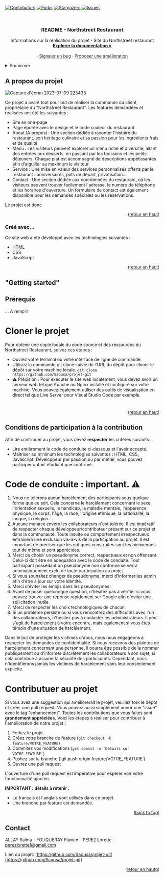 <a name="readme-top"></a>
<!-- PROJECT SHIELDS -->

[![Contributors][contributors-shield]][contributors-url]
[![Forks][forks-shield]][forks-url]
[![Stargazers][stars-shield]][stars-url]
[![Issues][issues-shield]][issues-url]




<!-- PROJECT LOGO -->
<br />
<div align="center">

  <h3 align="center">README - Northstreet Restaurant</h3>

  <p align="center">
    Informations sur la réalisation du projet - Site du Northstreet restaurant
    <br />
    <a href="https://github.com/Saousa/projet-git"><strong>Explorer la documentation »</strong></a>
    <br />
    <br />
    ·
    <a href="https://github.com/Saousa/projet-git/issues">Signaler un bug</a>
    ·
    <a href="https://github.com/Saousa/projet-git/issues">Proposer une amélioration</a>
  </p>
</div>



<!-- TABLE OF CONTENTS -->
<details>
  <summary>Sommaire</summary>
  <ol>
    <li>
      <a href="#about-the-project">A propos du projet</a>
      <ul>
        <li><a href="#built-with">Créé avec...</a></li>
      </ul>
    </li>
    <li>
      <a href="#getting-started">"Getting started"</a>
      <ul>
        <li><a href="#prerequisites">Prérequis</a></li>
        <li><a href="#clone">Cloner le projet</a></li>
        <li><a href="#installation">Prérequis</a></li>
      </ul>
    </li>
    <li><a href="#usage">Contributuer au projet</a></li>
    <ul>
        <li><a href="#prerequisites"> Code de conduite : important. ⚠️</a></li>
        <li><a href="#clone">Contribution au projet</a></li>
      </ul>
    <li><a href="#contact">Contact</a></li>
  </ol>
</details>



<!-- ABOUT THE PROJECT -->
## A propos du projet

![Capture d'écran 2023-07-09 223433](https://github.com/Saousa/projet-git/assets/123105382/06a48dfd-13a0-44c2-9ccc-150659ac28a5)

Ce projet a avant tout pour but de réaliser la commande du client, propriétaire du "Northstreet Restaurant".
Les features demandées et réalisées ont été les suivantes :
- Site en one-page
- Page épurée avec le design et le code couleur du restaurant
- About (A propos) : Une section dédiée à raconter l'histoire du restaurant, son héritage culinaire et sa passion pour les ingrédients frais et de qualité.
- Menu : Les visiteurs peuvent explorer un menu riche et diversifié, allant des entrées aux desserts, en passant par les boissons et les petits-déjeuners. Chaque plat est accompagné de descriptions appétissantes afin d'aiguiller au maximum le visiteur.
- Service : Une mise en valeur des services personnalisés offerts par le restaurant : anniversaires, pots de départ, privatisation...
- Contact : Une section dédiée aux coordonnées du restaurant, où les visiteurs peuvent trouver facilement l'adresse, le numéro de téléphone et les horaires d'ouverture. Un formulaire de contact est également disponible pour les demandes spéciales ou les réservations.

Le projet est donc


<p align="right">(<a href="#readme-top">retour en haut</a>)</p>



### Créé avec...

Ce site web a été développé avec les technologies suivantes :

- HTML
- CSS
- JavaScript


<p align="right">(<a href="#readme-top">retour en haut</a>)</p>



<!-- GETTING STARTED -->
## "Getting started"

## Prérequis

... A remplir


# Cloner le projet

Pour obtenir une copie locale du code source et des ressources du Northstreet Restaurant, suivez ces étapes :
- Ouvrez votre terminal ou votre interface de ligne de commande.
- Utilisez la commande git clone suivie de l'URL du dépôt pour cloner le dépôt sur votre machine locale.
`git clone https://github.com/Saousa/projet-git`
- ⚠️ Précision : Pour exécuter le site web localement, vous devez avoir un serveur web tel que Apache ou Nginx installé et configuré sur votre machine. Vous pouvez également utiliser des outils de visualisation en direct tel que Live Server pour Visual Studio Code par exemple.

#

<p align="right">(<a href="#readme-top">retour en haut</a>)</p>


<!-- CONTRIBUTING -->
## Conditions de participation à la contribution

Afin de contribuer au projet, vous devez **respecter** les critères suivants : 

- Lire entièrement le code de conduite ci-dessous et l'avoir accepté.
- Maîtriser au minimum les technologies suivantes : HTML, CSS, Javascript. Développeur par passion ou par métier, vous pouvez participer autant étudiant que confirmé.

# Code de conduite : important. ⚠️

1. Nous ne tolérons aucun harcèlement des participants sous quelque forme que ce soit. Cela concerne le harcèlement concernant le sexe, l'orientation sexuelle, le handicap, la maladie mentale, l'apparence physique, le corps, l'âge, la race, l'origine ethnique, la nationalité, la langue, la religion...
2. Aucune menace envers les collaborateurs n'est tolérée. Il est impératif de respecter chaque développeur/contributeur présent sur ce projet et dans la communauté. Toute insulte ou comportement irrespectueux entraînera une exclusion vis-à-vis de la participation au projet. Il est important de préciser que les critiques construites sont les bienvenues tout de même et sont appréciées.
3. Merci de choisir un pseudonyme correct, respectueux et non offensant. Celui-ci doit être en adéquation avec le code de conduite. Tout participant possédant un pseudonyme non conforme se verra automatiquement exclu de toute participation au projet.
4. Si vous souhaitez changer de pseudonyme, merci d'informer les admin afin d'être à jour sur votre identité.
5. Merci d'éviter les émojis dans les pseudonymes.
6. Avant de poser quelconque question, n'hésitez pas à vérifier si vous pouvez trouver une réponse rapidement sur Google afin d'éviter une sollicitation inutile.
7. Merci de respecter les choix technologiques de chacun.
8. Si un problème persiste ou si vous rencontrez des difficultés avec l'un des collaborateurs, n'hésitez pas à contacter les administrateurs. Il peut s'agit de harcèlement à votre encontre, mais également si vous êtes témoin d'une situation de harcèlement.

Dans le but de protéger les victimes d'abus, nous nous engageons à respecter les demandes de confidentialité. Si nous recevons des plaintes de harcèlement concernant une personne, il pourra être possible de la nommer publiquement ou d'informer discrètement les collaborateurs à son sujet, si cela contribue à assurer la sécurité des participants. Cependant, nous n'identifierons jamais les victimes de harcèlement sans leur consentement explicite.

# Contributuer au projet

Si vous avez une suggestion qui améliorerait le projet, veuillez fork le dépôt et créer une pull request. Vous pouvez aussi simplement ouvrir une "issue" avec le tag "enhancement".
Toutes les contributions que vous faites sont **grandement appréciées**.
Voici les étapes à réaliser pour contribuer à l'amélioration de notre projet :

1. Forkez le projet
2. Créez votre branche de feature (`git checkout -b feature/VOTRE_FEATURE`)
3. Commitez vos modifications (`git commit -m 'Détails sur VOTRE_FEATURE'`)
4. Pushez sur la branche ('git push origin feature/VOTRE_FEATURE')
5. Ouvrez une pull request

L'ouverture d'une pull request est impérative pour espérer voir votre fonctionnalité ajoutée.

**IMPORTANT : détails à retenir :**

- Le français et l'anglais sont utilisés dans ce projet.
- Une branche par feature est demandée.


<p align="right">(<a href="#readme-top">back to top</a>)</p>


<!-- CONTACT -->
## Contact

ALLAY Salma         -
FOUQUERAY Flavien   - 
PEREZ Lorette       - perezlorette1@gmail.com

Lien du projet: [https://github.com/Saousa/projet-git](https://github.com/Saousa/projet-git)

<p align="right">(<a href="#readme-top">retour en hautp</a>)</p>


<!-- MARKDOWN LINKS & IMAGES -->
<!-- https://www.markdownguide.org/basic-syntax/#reference-style-links -->
[contributors-shield]: https://img.shields.io/github/contributors/othneildrew/Best-README-Template.svg?style=for-the-badge
[contributors-url]: https://github.com/othneildrew/Best-README-Template/graphs/contributors
[forks-shield]: https://img.shields.io/github/forks/othneildrew/Best-README-Template.svg?style=for-the-badge
[forks-url]: https://github.com/othneildrew/Best-README-Template/network/members
[stars-shield]: https://img.shields.io/github/stars/othneildrew/Best-README-Template.svg?style=for-the-badge
[stars-url]: https://github.com/othneildrew/Best-README-Template/stargazers
[issues-shield]: https://img.shields.io/github/issues/othneildrew/Best-README-Template.svg?style=for-the-badge
[issues-url]: https://github.com/othneildrew/Best-README-Template/issues
[product-screenshot]: images/screenshot.png
